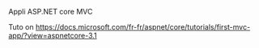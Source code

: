 ﻿Appli ASP.NET core MVC

Tuto on 
https://docs.microsoft.com/fr-fr/aspnet/core/tutorials/first-mvc-app/?view=aspnetcore-3.1